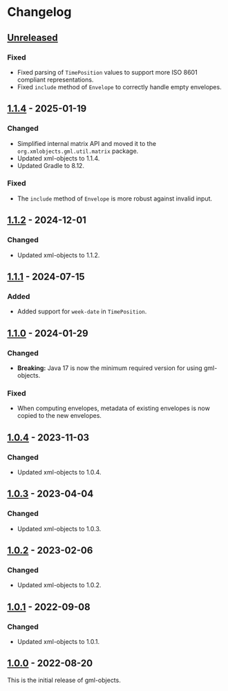 # Changelog

## [Unreleased]
### Fixed
- Fixed parsing of `TimePosition` values to support more ISO 8601 compliant representations.
- Fixed `include` method of `Envelope` to correctly handle empty envelopes.

## [1.1.4] - 2025-01-19
### Changed
- Simplified internal matrix API and moved it to the `org.xmlobjects.gml.util.matrix` package.
- Updated xml-objects to 1.1.4.
- Updated Gradle to 8.12.

### Fixed
- The `include` method of `Envelope` is more robust against invalid input.

## [1.1.2] - 2024-12-01
### Changed
- Updated xml-objects to 1.1.2.

## [1.1.1] - 2024-07-15
### Added
- Added support for `week-date` in `TimePosition`.

## [1.1.0] - 2024-01-29
### Changed
- **Breaking:** Java 17 is now the minimum required version for using gml-objects.

### Fixed
- When computing envelopes, metadata of existing envelopes is now copied to the new envelopes.

## [1.0.4] - 2023-11-03
### Changed
- Updated xml-objects to 1.0.4.

## [1.0.3] - 2023-04-04
### Changed
- Updated xml-objects to 1.0.3.

## [1.0.2] - 2023-02-06
### Changed
- Updated xml-objects to 1.0.2.

## [1.0.1] - 2022-09-08
### Changed
- Updated xml-objects to 1.0.1.

## [1.0.0] - 2022-08-20
This is the initial release of gml-objects.

[Unreleased]: https://github.com/xmlobjects/gml-objects/compare/v1.1.4...HEAD
[1.1.4]: https://github.com/xmlobjects/gml-objects/releases/tag/v1.1.4
[1.1.2]: https://github.com/xmlobjects/gml-objects/releases/tag/v1.1.2
[1.1.1]: https://github.com/xmlobjects/gml-objects/releases/tag/v1.1.1
[1.1.0]: https://github.com/xmlobjects/gml-objects/releases/tag/v1.1.0
[1.0.4]: https://github.com/xmlobjects/gml-objects/releases/tag/v1.0.4
[1.0.3]: https://github.com/xmlobjects/gml-objects/releases/tag/v1.0.3
[1.0.2]: https://github.com/xmlobjects/gml-objects/releases/tag/v1.0.2
[1.0.1]: https://github.com/xmlobjects/gml-objects/releases/tag/v1.0.1
[1.0.0]: https://github.com/xmlobjects/gml-objects/releases/tag/v1.0.0